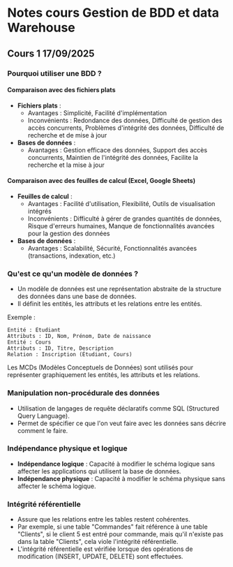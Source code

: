 # Notes cours Gestion de BDD et data Warehouse

## Cours 1 17/09/2025

### Pourquoi utiliser une BDD ?

#### Comparaison avec des fichiers plats
- **Fichiers plats** : 
  - Avantages : Simplicité, Facilité d'implémentation
  - Inconvénients : Redondance des données, Difficulté de gestion des accès concurrents, Problèmes d'intégrité des données, Difficulté de recherche et de mise à jour
- **Bases de données** :
    - Avantages : Gestion efficace des données, Support des accès concurrents, Maintien de l'intégrité des données, Facilite la recherche et la mise à jour

#### Comparaison avec des feuilles de calcul (Excel, Google Sheets)

- **Feuilles de calcul** :
  - Avantages : Facilité d'utilisation, Flexibilité, Outils de visualisation intégrés
  - Inconvénients : Difficulté à gérer de grandes quantités de données, Risque d'erreurs humaines, Manque de fonctionnalités avancées pour la gestion des données
- **Bases de données** :
    - Avantages : Scalabilité, Sécurité, Fonctionnalités avancées (transactions, indexation, etc.)

### Qu'est ce qu'un modèle de données ?
- Un modèle de données est une représentation abstraite de la structure des données dans une base de données.
- Il définit les entités, les attributs et les relations entre les entités.

Exemple : 
```plaintext
Entité : Étudiant
Attributs : ID, Nom, Prénom, Date de naissance
Entité : Cours
Attributs : ID, Titre, Description
Relation : Inscription (Étudiant, Cours)
```

Les MCDs (Modèles Conceptuels de Données) sont utilisés pour représenter graphiquement les entités, les attributs et les relations.

### Manipulation non-procédurale des données

- Utilisation de langages de requête déclaratifs comme SQL (Structured Query Language).
- Permet de spécifier ce que l'on veut faire avec les données sans décrire comment le faire.

### Indépendance physique et logique

- **Indépendance logique** : Capacité à modifier le schéma logique sans affecter les applications qui utilisent la base de données.
- **Indépendance physique** : Capacité à modifier le schéma physique sans affecter le schéma logique.

### Intégrité référentielle

- Assure que les relations entre les tables restent cohérentes.
- Par exemple, si une table "Commandes" fait référence à une table "Clients", si le client 5 est entré pour commande, mais qu'il n'existe pas dans la table "Clients", cela viole l'intégrité référentielle.
- L'intégrité référentielle est vérifiée lorsque des opérations de modification (INSERT, UPDATE, DELETE) sont effectuées.